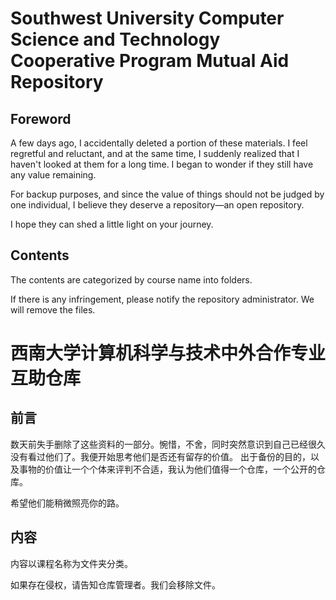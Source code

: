 # Southwest University Computer Science and Technology Cooperative Program Mutual Aid Repository

## Foreword

A few days ago, I accidentally deleted a portion of these materials. I feel regretful and reluctant, and at the same time, I suddenly realized that I haven't looked at them for a long time. I began to wonder if they still have any value remaining.

For backup purposes, and since the value of things should not be judged by one individual, I believe they deserve a repository—an open repository.

I hope they can shed a little light on your journey.

## Contents

The contents are categorized by course name into folders.

If there is any infringement, please notify the repository administrator. We will remove the files.





# 西南大学计算机科学与技术中外合作专业互助仓库



## 前言

数天前失手删除了这些资料的一部分。惋惜，不舍，同时突然意识到自己已经很久没有看过他们了。我便开始思考他们是否还有留存的价值。
出于备份的目的，以及事物的价值让一个个体来评判不合适，我认为他们值得一个仓库，一个公开的仓库。

希望他们能稍微照亮你的路。

## 

## 内容

内容以课程名称为文件夹分类。

如果存在侵权，请告知仓库管理者。我们会移除文件。

